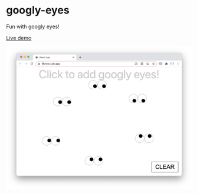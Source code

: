 # googly-eyes

Fun with googly eyes!

[Live demo](https://googly-eyes.netlify.app/)

![sample image](sample.png)
